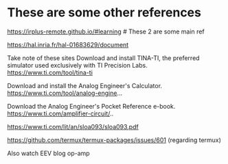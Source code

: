 # These are some other references


https://irplus-remote.github.io/#learning
                                                          # These 2 are some main ref
                                                   
https://hal.inria.fr/hal-01683629/document


Take note of these sites 
Download and install TINA-TI, the preferred simulator used exclusively with TI Precision Labs.
https://www.ti.com/tool/tina-ti

Download and install the Analog Engineer's Calculator.
https://www.ti.com/tool/analog-engine...

Download the Analog Engineer's Pocket Reference e-book.
https://www.ti.com/amplifier-circuit/..

https://www.ti.com/lit/an/sloa093/sloa093.pdf

https://github.com/termux/termux-packages/issues/601 (regarding termux)

Also watch EEV blog op-amp
